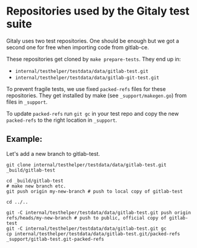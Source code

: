 # Repositories used by the Gitaly test suite

Gitaly uses two test repositories. One should be enough but we got a
second one for free when importing code from gitlab-ce.

These repositories get cloned by `make prepare-tests`. They end up in:

-   `internal/testhelper/testdata/data/gitlab-test.git`
-   `internal/testhelper/testdata/data/gitlab-git-test.git`

To prevent fragile tests, we use fixed `packed-refs` files for these
repositories. They get installed by make (see `_support/makegen.go`)
from files in `_support`.

To update `packed-refs` run `git gc` in your test repo and copy the new
`packed-refs` to the right location in `_support`.

## Example:

Let's add a new branch to gitlab-test.

```
git clone internal/testhelper/testdata/data/gitlab-test.git _build/gitlab-test

cd _build/gitlab-test
# make new branch etc.
git push origin my-new-branch # push to local copy of gitlab-test

cd ../..

git -C internal/testhelper/testdata/data/gitlab-test.git push origin refs/heads/my-new-branch # push to public, official copy of gitlab-test
git -C internal/testhelper/testdata/data/gitlab-test.git gc
cp internal/testhelper/testdata/data/gitlab-test.git/packed-refs _support/gitlab-test.git-packed-refs
```